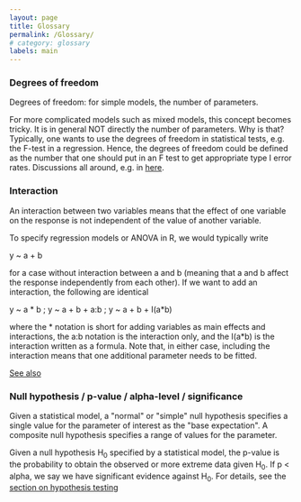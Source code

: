 ```yaml
---
layout: page
title: Glossary
permalink: /Glossary/
# category: glossary
labels: main
---
```


### Degrees of freedom

Degrees of freedom: for simple models, the number of parameters. 

For more complicated models such as mixed models, this concept becomes tricky. It is in general NOT directly the number of parameters. Why is that? Typically, one wants to use the degrees of freedom in statistical tests, e.g. the F-test in a regression. Hence, the degrees of freedom could be defined as the number that one should put in an F test to get appropriate type I error rates. Discussions all around, e.g. in <a href="http://stats.stackexchange.com/questions/16921/how-to-understand-degrees-of-freedom" target="_blank">here</a>.


### Interaction

An interaction between two variables means that the effect of one variable on the response is not independent of the value of another variable.

To specify regression models or ANOVA in R, we would typically write

y ~ a + b 

for a case without interaction between a and b (meaning that a and b affect the response independently from each other). If we want to add an interaction, the following are identical

y ~ a * b ; y ~ a + b + a:b ; y ~ a + b + I(a*b)

where the * notation is short for adding variables as main effects and interactions, the a:b notation is the interaction only, and the I(a*b) is the interaction written as a formula. Note that, in either case, including the interaction means that one additional parameter needs to be fitted. 

<a href="http://en.wikipedia.org/wiki/Interaction_%28statistics%29" target="_blank">See also</a>



### Null hypothesis / p-value / alpha-level / significance

Given a statistical model, a "normal" or "simple" null hypothesis specifies a single value for the parameter of interest as the "base expectation". A composite null hypothesis specifies a range of values for the parameter. 

Given a null hypothesis H<sub>0</sub> specified by a statistical model, the p-value is the probability to obtain the observed or more extreme data given H<sub>0</sub>. If p < alpha, we say we have significant evidence against H<sub>0</sub>. For details, see the [section on hypothesis testing](http://biometry.github.io/APES/Stats/stats12-basic_tests.html)
